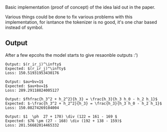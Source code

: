 Basic implementation (proof of concept) of the idea laid out in the paper.

Various things could be done to fix various problems with this implementation, for isntance the tokenizer is no good, it's one char based instead of symbol.


## Output 
After a few epcohs the model starts to give resaonble outputs :')

```
Output: $(r_ir_j)^\infty$
Expected: $(r_ir_j)^\infty$
Loss: 150.51931953430176

Output: $au+bv=1$
Expected: $au+bv=1$
Loss: 289.29118824005127

Output: $fhfrac{h_3^2 + h_2^2}{h_3} = \frac{h_3}{h_3 h_0 - h_2 h_1}$
Expected: $-\frac{h_3^2 + h_2^2}{h_3} = \frac{h_3}{h_3 h_0 - h_2 h_1}$
Loss: 150.08274269104004

Output: $1  \ph  27 + 178) \div (122 = 161 - 169 $
Expected: $76 \pm (27 - 168) \div (192 + 138 - 159)$
Loss: 201.56682014465332
```
